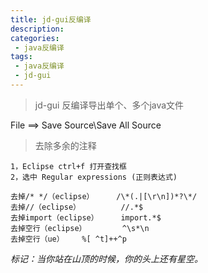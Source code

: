```yaml
---
title: jd-gui反编译
description: 
categories:
 - java反编译
tags:
 - java反编译
 - jd-gui
---
```


>  jd-gui 反编译导出单个、多个java文件

File ==> Save Source\Save All Source

> 去除多余的注释

```
1，Eclipse ctrl+f 打开查找框 
2，选中 Regular expressions (正则表达式)

去掉/* */（eclipse）     /\*(.|[\r\n])*?\*/
去掉//（eclipse）         //.*$
去掉import（eclipse）     import.*$
去掉空行（eclipse）        ^\s*\n
去掉空行（ue）    %[ ^t]++^p

```

*标记：当你站在山顶的时候，你的头上还有星空。*
